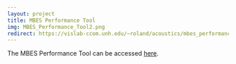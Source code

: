 ```yaml
---
layout: project
title: MBES Performance Tool
img: MBES_Performance_Tool2.png
redirect: https://vislab-ccom.unh.edu/~roland/acoustics/mbes_performance.html
---
```


The MBES Performance Tool can be accessed [here](https://vislab-ccom.unh.edu/~roland/acoustics/mbes_performance.html).